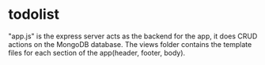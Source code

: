 # todolist
"app.js" is the express server acts as the backend for the app, it does CRUD actions on the MongoDB database. The views folder contains the template files for each section of the app(header, footer, body).

